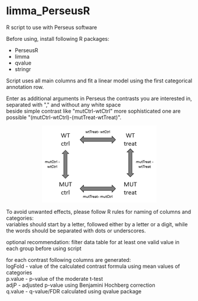# limma_PerseusR
R script to use with Perseus software

Before using, install following R packages:  
- PerseusR  
- limma  
- qvalue  
- stringr

Script uses all main columns and fit a linear model using the first categorical annotation row.  

Enter as additional arguments in Perseus the contrasts you are interested in, separated with "," and without any white space  
beside simple contrast like "mutCtrl-wtCtrl" more sophisticated one are possible "(mutCtrl-wtCtrl)-(mutTreat-wtTreat)".  

<p align="center">
  <img src="/assets/contrasts.png" />
</p>

To avoid unwanted effects, please follow R rules for naming of columns and categories:  
variables should start by a letter, followed either by a letter or a digit, while the words should be separated with dots or underscores. 

optional recommendation: filter data table for at least one valid value in each group before using script

for each contrast following columns are generated:  
logFold - value of the calculated contrast formula using mean values of categories  
p.value - p-value of the moderate t-test  
adjP - adjusted p-value using Benjamini Hochberg correction  
q.value - q-value/FDR calculated using qvalue package  
